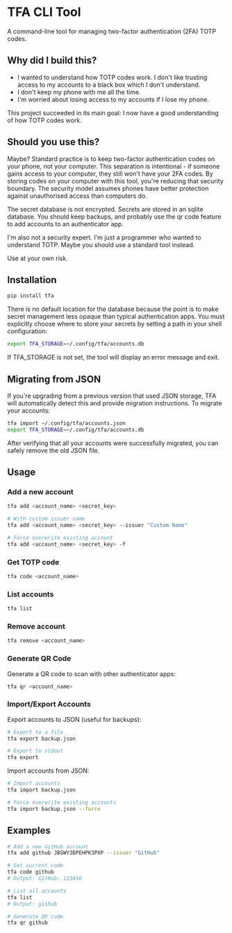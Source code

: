 # TFA CLI Tool

A command-line tool for managing two-factor authentication (2FA) TOTP codes.

## Why did I build this?

* I wanted to understand how TOTP codes work. I don't like trusting access to my accounts to a black box which I don't understand.
* I don't keep my phone with me all the time.
* I'm worried about losing access to my accounts if I lose my phone.

This project succeeded in its main goal: I now have a good understanding of how TOTP codes
work.


## Should you use this?

Maybe? Standard practice is to keep two-factor authentication codes on your phone, not your
computer. This separation is intentional - if someone gains access to your computer, they
still won't have your 2FA codes. By storing codes on your computer with this tool, you're
reducing that security boundary. The security model assumes phones have better protection
against unauthorised access than computers do.

The secret database is not encrypted. Secrets are stored in an sqlite database. You should
keep backups, and probably use the qr code feature to add accounts to an authenticator app.

I'm also not a security expert. I'm just a programmer who wanted to understand TOTP. Maybe you
should use a standard tool instead.

Use at your own risk.

## Installation

```bash
pip install tfa
```

There is no default location for the database because the point is to make secret management
less opaque than typical authentication apps. You must explicitly choose where to store your
secrets by setting a path in your shell configuration:

```bash
export TFA_STORAGE=~/.config/tfa/accounts.db
```

If TFA_STORAGE is not set, the tool will display an error message and exit.

## Migrating from JSON

If you're upgrading from a previous version that used JSON storage, TFA will automatically
detect this and provide migration instructions. To migrate your accounts:

```bash
tfa import ~/.config/tfa/accounts.json
export TFA_STORAGE=~/.config/tfa/accounts.db
```

After verifying that all your accounts were successfully migrated, you can safely remove the
old JSON file.

## Usage

### Add a new account
```bash
tfa add <account_name> <secret_key>

# With custom issuer name
tfa add <account_name> <secret_key> --issuer "Custom Name"

# Force overwrite existing account
tfa add <account_name> <secret_key> -f
```

### Get TOTP code
```bash
tfa code <account_name>
```

### List accounts
```bash
tfa list
```

### Remove account
```bash
tfa remove <account_name>
```

### Generate QR Code
Generate a QR code to scan with other authenticator apps:

```bash
tfa qr <account_name>
```

### Import/Export Accounts

Export accounts to JSON (useful for backups):

```bash
# Export to a file
tfa export backup.json

# Export to stdout
tfa export
```

Import accounts from JSON:

```bash
# Import accounts
tfa import backup.json

# Force overwrite existing accounts
tfa import backup.json --force
```

## Examples

```bash
# Add a new GitHub account
tfa add github JBSWY3DPEHPK3PXP --issuer "GitHub"

# Get current code
tfa code github
# Output: GitHub: 123456

# List all accounts
tfa list
# Output: github

# Generate QR code
tfa qr github
```
